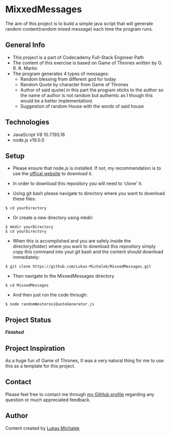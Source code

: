 # MixxedMessages
The aim of this project is to build a simple java script that will generate random content(random mixed message) each time the program runs.

## General Info
+ This project is a part of Codecademy Full-Stack Engineer Path
+ The content of this exercise is based on Game of Thrones written by G. R. R. Martin
+ The program generates 4 types of messages:
  + Random blessing from different god for today
  + Random Quote by character from Game of Thrones
  + Author of said quote( in this part the program sticks to the author so the name of author is not random but authentic as I though this would be a better implementation)
  + Suggestion of random House with the words of said house
  
 ## Technologies
 + JavaScript	V8 10.7.193.18
 + node.js v19.0.0

## Setup
 + Please ensure that node.js is installed. If not, my recommendation is to use the [offical website](https://nodejs.org/en/) to download it.
 + In order to download this repository you will need to 'clone' it.
 
 + Using git bash please navigate to directory where you want to download these files:
 ```
 $ cd yourDirectory
 ```
 + Or create a new directory using mkdir:
 ```
 $ mkdir yourDirectory
 $ cd yourDirectory
 ```
 + When this is accomplished and you are safely inside the directory(folder) where you want to download this repository simply copy this command into yout git bash and the content should download immediately:
 ```
 $ git clone https://github.com/Lukas-Michalek/MixxedMessages.git
 ```
 + Then navigate to the MixxedMessages directory
 ```
 $ cd MixxedMessages
 ```
 + And then just run the code through:
 ```
 $ node randomWesterosiQuoteGenerator.js
 ```
 ## Project Status
 ***Finished***
 
 ## Project Inspiration
 As a huge fun of Game of Thrones, It was a very natural thing for me to use this as a template for this project.
 
 ## Contact
 Please feel free to contact me through [my GitHub profile](https://github.com/Lukas-Michalek) regarding any question or much appreciated feedback.
 
 ## Author
 Content created by [Lukas Michalek](https://github.com/Lukas-Michalek)
 
